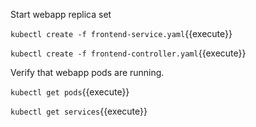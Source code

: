 Start webapp replica set

`kubectl create -f frontend-service.yaml`{{execute}}

`kubectl create -f frontend-controller.yaml`{{execute}}

Verify that webapp pods are running.

`kubectl get pods`{{execute}}

`kubectl get services`{{execute}}
